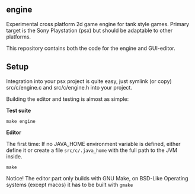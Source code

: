 engine
------


Experimental cross platform 2d game engine for tank style games. Primary target is the Sony Playstation (psx) but should be adaptable to other platforms.

This repository contains both the code for the engine and GUI-editor.

## Setup

Integration into your psx project is quite easy, just symlink (or copy) src/c/engine.c and src/c/engine.h into your project. 

Building the editor and testing is almost as simple:

**Test suite**

`make engine`

**Editor**

The first time: If no JAVA_HOME environment variable is defined, either define it or create a file `src/c/.java_home` with the full path to the JVM inside.

`make`

Notice! The editor part only builds with GNU Make, on BSD-Like Operating systems (except macos) it has to be built with `gmake`
